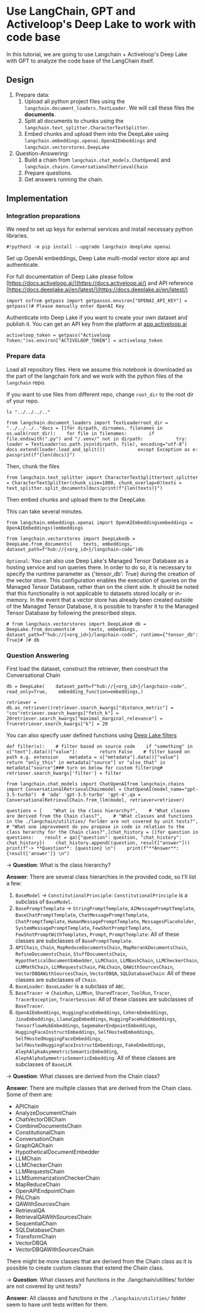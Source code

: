 Use LangChain, GPT and Activeloop's Deep Lake to work with code base
====================================================================

In this tutorial, we are going to use Langchain + Activeloop's Deep Lake with GPT to analyze the code base of the LangChain itself.

Design[​](#design "Direct link to Design")
------------------------------------------

1.  Prepare data:
    1.  Upload all python project files using the `langchain.document_loaders.TextLoader`. We will call these files the **documents**.
    2.  Split all documents to chunks using the `langchain.text_splitter.CharacterTextSplitter`.
    3.  Embed chunks and upload them into the DeepLake using `langchain.embeddings.openai.OpenAIEmbeddings` and `langchain.vectorstores.DeepLake`
2.  Question-Answering:
    1.  Build a chain from `langchain.chat_models.ChatOpenAI` and `langchain.chains.ConversationalRetrievalChain`
    2.  Prepare questions.
    3.  Get answers running the chain.

Implementation[​](#implementation "Direct link to Implementation")
------------------------------------------------------------------

### Integration preparations[​](#integration-preparations "Direct link to Integration preparations")

We need to set up keys for external services and install necessary python libraries.

    #!python3 -m pip install --upgrade langchain deeplake openai

Set up OpenAI embeddings, Deep Lake multi-modal vector store api and authenticate.

For full documentation of Deep Lake please follow [https://docs.activeloop.ai/](https://docs.activeloop.ai/) and API reference [https://docs.deeplake.ai/en/latest/](https://docs.deeplake.ai/en/latest/)

    import osfrom getpass import getpassos.environ["OPENAI_API_KEY"] = getpass()# Please manually enter OpenAI Key

Authenticate into Deep Lake if you want to create your own dataset and publish it. You can get an API key from the platform at [app.activeloop.ai](https://app.activeloop.ai)

    activeloop_token = getpass("Activeloop Token:")os.environ["ACTIVELOOP_TOKEN"] = activeloop_token

### Prepare data[​](#prepare-data "Direct link to Prepare data")

Load all repository files. Here we assume this notebook is downloaded as the part of the langchain fork and we work with the python files of the `langchain` repo.

If you want to use files from different repo, change `root_dir` to the root dir of your repo.

    ls "../../../.."

    from langchain.document_loaders import TextLoaderroot_dir = "../../../.."docs = []for dirpath, dirnames, filenames in os.walk(root_dir):    for file in filenames:        if file.endswith(".py") and "/.venv/" not in dirpath:            try:                loader = TextLoader(os.path.join(dirpath, file), encoding="utf-8")                docs.extend(loader.load_and_split())            except Exception as e:                passprint(f"{len(docs)}")

Then, chunk the files

    from langchain.text_splitter import CharacterTextSplittertext_splitter = CharacterTextSplitter(chunk_size=1000, chunk_overlap=0)texts = text_splitter.split_documents(docs)print(f"{len(texts)}")

Then embed chunks and upload them to the DeepLake.

This can take several minutes.

    from langchain.embeddings.openai import OpenAIEmbeddingsembeddings = OpenAIEmbeddings()embeddings

    from langchain.vectorstores import DeepLakedb = DeepLake.from_documents(    texts, embeddings, dataset_path=f"hub://{<org_id>}/langchain-code")db

`Optional`: You can also use Deep Lake's Managed Tensor Database as a hosting service and run queries there. In order to do so, it is necessary to specify the runtime parameter as {'tensor\_db': True} during the creation of the vector store. This configuration enables the execution of queries on the Managed Tensor Database, rather than on the client side. It should be noted that this functionality is not applicable to datasets stored locally or in-memory. In the event that a vector store has already been created outside of the Managed Tensor Database, it is possible to transfer it to the Managed Tensor Database by following the prescribed steps.

    # from langchain.vectorstores import DeepLake# db = DeepLake.from_documents(#     texts, embeddings, dataset_path=f"hub://{<org_id>}/langchain-code", runtime={"tensor_db": True}# )# db

### Question Answering[​](#question-answering "Direct link to Question Answering")

First load the dataset, construct the retriever, then construct the Conversational Chain

    db = DeepLake(    dataset_path=f"hub://{<org_id>}/langchain-code",    read_only=True,    embedding_function=embeddings,)

    retriever = db.as_retriever()retriever.search_kwargs["distance_metric"] = "cos"retriever.search_kwargs["fetch_k"] = 20retriever.search_kwargs["maximal_marginal_relevance"] = Trueretriever.search_kwargs["k"] = 20

You can also specify user defined functions using [Deep Lake filters](https://docs.deeplake.ai/en/latest/deeplake.core.dataset.html#deeplake.core.dataset.Dataset.filter)

    def filter(x):    # filter based on source code    if "something" in x["text"].data()["value"]:        return False    # filter based on path e.g. extension    metadata = x["metadata"].data()["value"]    return "only_this" in metadata["source"] or "also_that" in metadata["source"]### turn on below for custom filtering# retriever.search_kwargs['filter'] = filter

    from langchain.chat_models import ChatOpenAIfrom langchain.chains import ConversationalRetrievalChainmodel = ChatOpenAI(model_name="gpt-3.5-turbo")  # 'ada' 'gpt-3.5-turbo' 'gpt-4',qa = ConversationalRetrievalChain.from_llm(model, retriever=retriever)

    questions = [    "What is the class hierarchy?",    # "What classes are derived from the Chain class?",    # "What classes and functions in the ./langchain/utilities/ forlder are not covered by unit tests?",    # "What one improvement do you propose in code in relation to the class herarchy for the Chain class?",]chat_history = []for question in questions:    result = qa({"question": question, "chat_history": chat_history})    chat_history.append((question, result["answer"]))    print(f"-> **Question**: {question} \n")    print(f"**Answer**: {result['answer']} \n")

\-> **Question**: What is the class hierarchy?

**Answer**: There are several class hierarchies in the provided code, so I'll list a few:

1.  `BaseModel` -> `ConstitutionalPrinciple`: `ConstitutionalPrinciple` is a subclass of `BaseModel`.
2.  `BasePromptTemplate` -> `StringPromptTemplate`, `AIMessagePromptTemplate`, `BaseChatPromptTemplate`, `ChatMessagePromptTemplate`, `ChatPromptTemplate`, `HumanMessagePromptTemplate`, `MessagesPlaceholder`, `SystemMessagePromptTemplate`, `FewShotPromptTemplate`, `FewShotPromptWithTemplates`, `Prompt`, `PromptTemplate`: All of these classes are subclasses of `BasePromptTemplate`.
3.  `APIChain`, `Chain`, `MapReduceDocumentsChain`, `MapRerankDocumentsChain`, `RefineDocumentsChain`, `StuffDocumentsChain`, `HypotheticalDocumentEmbedder`, `LLMChain`, `LLMBashChain`, `LLMCheckerChain`, `LLMMathChain`, `LLMRequestsChain`, `PALChain`, `QAWithSourcesChain`, `VectorDBQAWithSourcesChain`, `VectorDBQA`, `SQLDatabaseChain`: All of these classes are subclasses of `Chain`.
4.  `BaseLoader`: `BaseLoader` is a subclass of `ABC`.
5.  `BaseTracer` -> `ChainRun`, `LLMRun`, `SharedTracer`, `ToolRun`, `Tracer`, `TracerException`, `TracerSession`: All of these classes are subclasses of `BaseTracer`.
6.  `OpenAIEmbeddings`, `HuggingFaceEmbeddings`, `CohereEmbeddings`, `JinaEmbeddings`, `LlamaCppEmbeddings`, `HuggingFaceHubEmbeddings`, `TensorflowHubEmbeddings`, `SagemakerEndpointEmbeddings`, `HuggingFaceInstructEmbeddings`, `SelfHostedEmbeddings`, `SelfHostedHuggingFaceEmbeddings`, `SelfHostedHuggingFaceInstructEmbeddings`, `FakeEmbeddings`, `AlephAlphaAsymmetricSemanticEmbedding`, `AlephAlphaSymmetricSemanticEmbedding`: All of these classes are subclasses of `BaseLLM`.

\-> **Question**: What classes are derived from the Chain class?

**Answer**: There are multiple classes that are derived from the Chain class. Some of them are:

*   APIChain
*   AnalyzeDocumentChain
*   ChatVectorDBChain
*   CombineDocumentsChain
*   ConstitutionalChain
*   ConversationChain
*   GraphQAChain
*   HypotheticalDocumentEmbedder
*   LLMChain
*   LLMCheckerChain
*   LLMRequestsChain
*   LLMSummarizationCheckerChain
*   MapReduceChain
*   OpenAPIEndpointChain
*   PALChain
*   QAWithSourcesChain
*   RetrievalQA
*   RetrievalQAWithSourcesChain
*   SequentialChain
*   SQLDatabaseChain
*   TransformChain
*   VectorDBQA
*   VectorDBQAWithSourcesChain

There might be more classes that are derived from the Chain class as it is possible to create custom classes that extend the Chain class.

\-> **Question**: What classes and functions in the ./langchain/utilities/ forlder are not covered by unit tests?

**Answer**: All classes and functions in the `./langchain/utilities/` folder seem to have unit tests written for them.